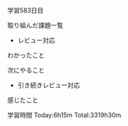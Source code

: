 学習583日目

取り組んだ課題一覧

- レビュー対応


わかったこと

次にやること

- 引き続きレビュー対応


感じたこと

学習時間 Today:6h15m Total:3319h30m